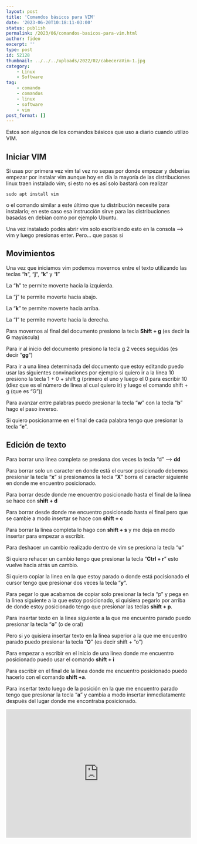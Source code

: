 ```yaml
---
layout: post
title: 'Comandos básicos para VIM'
date: '2023-06-20T10:18:11-03:00'
status: publish
permalink: /2023/06/comandos-basicos-para-vim.html
author: fideo
excerpt: ''
type: post
id: 52128
thumbnail: ../../../uploads/2022/02/cabeceraVim-1.jpg
category:
    - Linux
    - Software
tag:
    - comando
    - comandos
    - linux
    - software
    - vim
post_format: []
---
```


Estos son algunos de los comandos básicos que uso a diario cuando utilizo VIM.

Iniciar VIM
-----------

Si usas por primera vez vim tal vez no sepas por donde empezar y deberías empezar por instalar vim aunque hoy en día la mayoría de las distribuciones linux traen instalado vim; si esto no es así solo bastará con realizar

```
sudo apt install vim 
```

o el comando similar a este último que tu distribución necesite para instalarlo; en este caso esa instrucción sirve para las distribuciones basadas en debian como por ejemplo Ubuntu.

Una vez instalado podés abrir vim solo escribiendo esto en la consola –&gt; vim y luego presionas enter. Pero… que pasas si

Movimientos
-----------

Una vez que iniciamos vim podemos movernos entre el texto utilizando las teclas “**h**“, “**j**“, “**k**” y “**l**”   

La “**h**” te permite moverte hacia la izquierda.  

La “**j**” te permite moverte hacia abajo.  

La “**k**” te permite moverte hacia arriba.  

La “**l**” te permite moverte hacia la derecha.  

Para movernos al final del documento presiono la tecla **Shift + g** (es decir la **G** mayúscula)  

Para ir al inicio del documento presiono la tecla g 2 veces seguidas (es decir “**gg**“)  

Para ir a una línea determinada del documento que estoy editando puedo usar las siguientes convinaciones por ejemplo si quiero ir a la línea 10 presiono la tecla 1 + 0 + shift g (primero el uno y luego el 0 para escribir 10 (diez que es el número de línea al cual quiero ir) y luego el comando shift + g (que es “G”))  

Para avanzar entre palabras puedo presionar la tecla “**w**” con la tecla “**b**” hago el paso inverso.

Si quiero posicionarme en el final de cada palabra tengo que presionar la tecla “**e**“.

Edición de texto
----------------

Para borrar una línea completa se presiona dos veces la tecla “d” –&gt; **dd**  

Para borrar solo un caracter en donde está el cursor posicionado debemos presionar la tecla “**x**” si presionamos la tecla “**X**” borra el caracter siguiente en donde me encuentro posicionado.  

Para borrar desde donde me encuentro posicionado hasta el final de la linea se hace con **shift + d**  

Para borrar desde donde me encuentro posicionado hasta el final pero que se cambie a modo insertar se hace con **shift + c**  

Para borrar la linea completa lo hago con **shift + s** y me deja en modo insertar para empezar a escribir.  

Para deshacer un cambio realizado dentro de vim se presiona la tecla “**u**“  

Si quiero rehacer un cambio tengo que presionar la tecla “**Ctrl + r**” esto vuelve hacia atrás un cambio.  

Si quiero copiar la linea en la que estoy parado o donde está pocisionado el cursor tengo que presionar dos veces la tecla “**y**“.  

Para pegar lo que acabamos de copiar solo presionar la tecla “p” y pega en la linea siguiente a la que estoy posicionado, si quisiera pegarlo por arriba de donde estoy posicionado tengo que presionar las teclas **shift + p**.  

Para insertar texto en la linea siguiente a la que me encuentro parado puedo presionar la tecla “**o**” (o de oral)  

Pero si yo quisiera insertar texto en la linea superior a la que me encuentro parado puedo presionar la tecla “**O**” (es decir shift + “o”) 

Para empezar a escribir en el inicio de una linea donde me encuentro posicionado puedo usar el comando **shift + i**

Para escribir en el final de la linea donde me encuentro posicionado puedo hacerlo con el comando **shift +a**.

Para insertar texto luego de la posición en la que me encuentro parado tengo que presionar la tecla “**a**” y cambia a modo insertar inmediatamente después del lugar donde me encontraba posicionado.

<iframe allow="accelerometer; autoplay; clipboard-write; encrypted-media; gyroscope; picture-in-picture; web-share" allowfullscreen="" frameborder="0" height="350" loading="lazy" referrerpolicy="strict-origin-when-cross-origin" src="https://www.youtube.com/embed/e4VVd6dooNc?feature=oembed" title="Comandos básicos en Vim" width="100%"></iframe>

